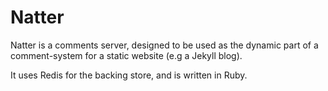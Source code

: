 # Natter

Natter is a comments server, designed to be used as the dynamic part of a comment-system for a static website (e.g a Jekyll blog).

It uses Redis for the backing store, and is written in Ruby.